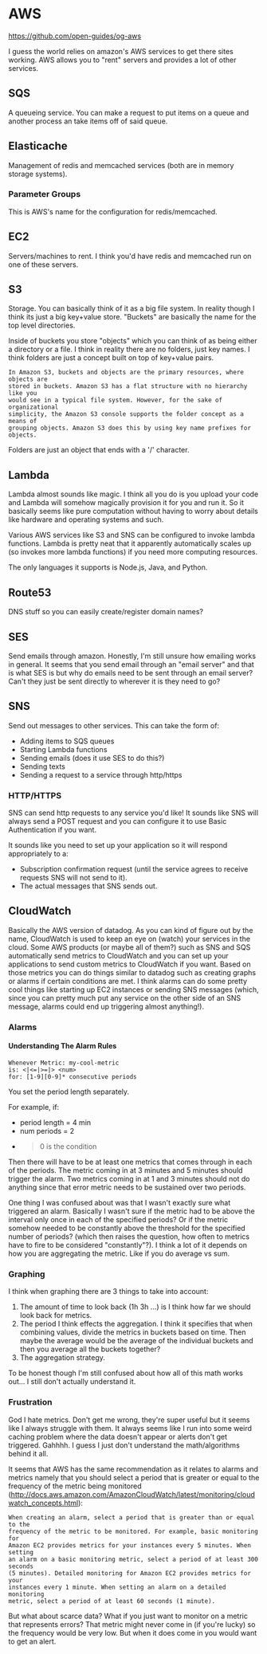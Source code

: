 AWS
===

https://github.com/open-guides/og-aws

I guess the world relies on amazon's AWS services to get there sites working.
AWS allows you to "rent" servers and provides a lot of other services.

SQS
---

A queueing service. You can make a request to put items on a queue and another
process an take items off of said queue.

Elasticache
-----------

Management of redis and memcached services (both are in memory storage
systems).

### Parameter Groups

This is AWS's name for the configuration for redis/memcached.

EC2
---

Servers/machines to rent. I think you'd have redis and memcached run on one of
these servers.

S3
--

Storage. You can basically think of it as a big file system. In reality though
I think its just a big key+value store. "Buckets" are basically the name for
the top level directories.

Inside of buckets you store "objects" which you can think of as being either a
directory or a file. I think in reality there are no folders, just key names.
I think folders are just a concept built on top of key+value pairs.

    In Amazon S3, buckets and objects are the primary resources, where objects are
    stored in buckets. Amazon S3 has a flat structure with no hierarchy like you
    would see in a typical file system. However, for the sake of organizational
    simplicity, the Amazon S3 console supports the folder concept as a means of
    grouping objects. Amazon S3 does this by using key name prefixes for objects.

Folders are just an object that ends with a '/' character.

Lambda
------

Lambda almost sounds like magic. I think all you do is you upload your code
and Lambda will somehow magically provision it for you and run it. So it
basically seems like pure computation without having to worry about details
like hardware and operating systems and such.

Various AWS services like S3 and SNS can be configured to invoke lambda
functions. Lambda is pretty neat that it apparently automatically scales up
(so invokes more lambda functions) if you need more computing resources.

The only languages it supports is Node.js, Java, and Python.

Route53
-------

DNS stuff so you can easily create/register domain names?

SES
---

Send emails through amazon. Honestly, I'm still unsure how emailing works in
general. It seems that you send email through an "email server" and that is
what SES is but why do emails need to be sent through an email server? Can't
they just be sent directly to wherever it is they need to go?

SNS
---

Send out messages to other services. This can take the form of:

- Adding items to SQS queues
- Starting Lambda functions
- Sending emails (does it use SES to do this?)
- Sending texts
- Sending a request to a service through http/https

### HTTP/HTTPS

SNS can send http requests to any service you'd like! It sounds like SNS will
always send a POST request and you can configure it to use Basic
Authentication if you want.

It sounds like you need to set up your application so it will respond
appropriately to a:

- Subscription confirmation request (until the service agrees to receive
  requests SNS will not send to it).
- The actual messages that SNS sends out.

CloudWatch
----------

Basically the AWS version of datadog. As you can kind of figure out by the
name, CloudWatch is used to keep an eye on (watch) your services in the cloud.
Some AWS products (or maybe all of them?) such as SNS and SQS automatically
send metrics to CloudWatch and you can set up your applications to send custom
metrics to CloudWatch if you want. Based on those metrics you can do things
similar to datadog such as creating graphs or alarms if certain conditions are
met. I think alarms can do some pretty cool things like starting up EC2
instances or sending SNS messages (which, since you can pretty much put any
service on the other side of an SNS message, alarms could end up triggering
almost anything!).

### Alarms

#### Understanding The Alarm Rules

```
Whenever Metric: my-cool-metric
is: <|<=|>=|> <num>
for: [1-9][0-9]* consecutive periods
```

You set the period length separately.

For example, if:

- period length = 4 min
- num periods = 2
- > 0 is the condition

Then there will have to be at least one metrics that comes through in each of
the periods. The metric coming in at 3 minutes and 5 minutes should trigger
the alarm. Two metrics coming in at 1 and 3 minutes should not do anything
since that error metric needs to be sustained over two periods.

One thing I was confused about was that I wasn't exactly sure what triggered
an alarm. Basically I wasn't sure if the metric had to be above the interval
only once in each of the specified periods? Or if the metric somehow needed to
be constantly above the threshold for the specified number of periods? (which
then raises the question, how often to metrics have to fire to be considered
"constantly"?). I think a lot of it depends on how you are aggregating the
metric. Like if you do average vs sum.

### Graphing

I think when graphing there are 3 things to take into account:

1. The amount of time to look back (1h 3h ...) is I think how far we should
   look back for metrics.
2. The period I think effects the aggregation. I think it specifies that when
   combining values, divide the metrics in buckets based on time. Then maybe
   the average would be the average of the individual buckets and then you
   average all the buckets together?
3. The aggregation strategy.

To be honest though I'm still confused about how all of this math works out...
I still don't actually understand it.

### Frustration

God I hate metrics. Don't get me wrong, they're super useful but it seems like
I always struggle with them. It always seems like I run into some weird
caching problem where the data doesn't appear or alerts don't get triggered.
Gahhhh. I guess I just don't understand the math/algorithms behind it all.

It seems that AWS has the same recommendation as it relates to alarms and
metrics namely that you should select a period that is greater or equal to the
frequency of the metric being monitored
(http://docs.aws.amazon.com/AmazonCloudWatch/latest/monitoring/cloudwatch_concepts.html):

    When creating an alarm, select a period that is greater than or equal to the
    frequency of the metric to be monitored. For example, basic monitoring for
    Amazon EC2 provides metrics for your instances every 5 minutes. When setting
    an alarm on a basic monitoring metric, select a period of at least 300 seconds
    (5 minutes). Detailed monitoring for Amazon EC2 provides metrics for your
    instances every 1 minute. When setting an alarm on a detailed monitoring
    metric, select a period of at least 60 seconds (1 minute).

But what about scarce data? What if you just want to monitor on a metric that
represents errors? That metric might never come in (if you're lucky) so the
frequency would be very low. But when it does come in you would want to get an
alert.
